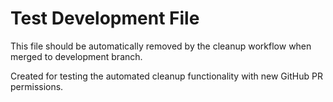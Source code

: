 # Test Development File

This file should be automatically removed by the cleanup workflow when merged to development branch.

Created for testing the automated cleanup functionality with new GitHub PR permissions.